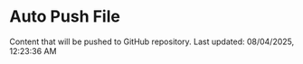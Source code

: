 # Auto Push File

Content that will be pushed to GitHub repository.
Last updated: 08/04/2025, 12:23:36 AM